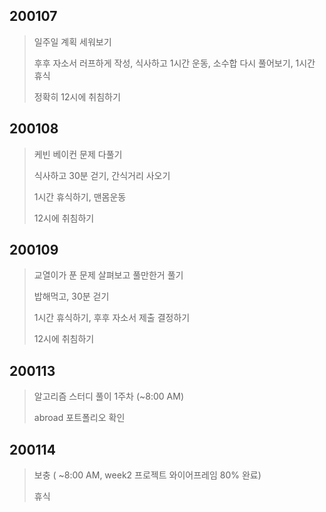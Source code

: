 ## 200107

>일주일 계획 세워보기
>
>후후 자소서 러프하게 작성, 식사하고 1시간 운동, 소수합 다시 풀어보기, 1시간 휴식
>
>정확히 12시에 취침하기



## 200108

>케빈 베이컨 문제 다풀기
>
>식사하고 30분 걷기, 간식거리 사오기
>
>1시간 휴식하기, 맨몸운동
>
>12시에 취침하기



## 200109

> 교열이가 푼 문제 살펴보고 풀만한거 풀기
>
> 밥해먹고, 30분 걷기
>
> 1시간 휴식하기, 후후 자소서 제출 결정하기
>
> 12시에 취침하기

 

## 200113

>알고리즘 스터디 풀이 1주차 (~8:00 AM)
>
>abroad 포트폴리오 확인



## 200114

>보충 ( ~8:00 AM, week2 프로젝트 와이어프레임 80% 완료)
>
>휴식



